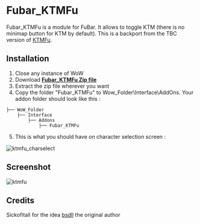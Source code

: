 # Fubar_KTMFu

Fubar_KTMFu is a module for FuBar. It allows to toggle KTM (there is no minimap button for KTM by default). This is a backport from the TBC version of [KTMFu](http://www.wowinterface.com/downloads/fileinfo.php?id=5989&so=oldest&page=2).

## Installation
1. Close any instance of WoW
2. Download **[Fubar_KTMFu Zip file](https://github.com/Linae-Kronos/Fubar_KTMFu/archive/master.zip)**
3. Extract the zip file wherever you want
4. Copy the folder "Fubar_KTMFu" to Wow_Folder\Interface\AddOns. Your addon folder should look like this :
```
├── WoW_Folder
    ├── Interface
        ├── Addons
            ├── Fubar_KTMFu
```

5. This is what you should have on character selection screen :

![ktmfu_charselect](https://cloud.githubusercontent.com/assets/24671466/24909247/67d429e8-1ec3-11e7-86e2-520e6d400f00.png)

## Screenshot

![ktmfu](https://cloud.githubusercontent.com/assets/24671466/24909198/3dac2f1c-1ec3-11e7-8367-89e086089bb4.png)

## Credits

Sickofitall for the idea
[bsdll](http://www.wowinterface.com/forums/member.php?action=getinfo&userid=40752) the original author